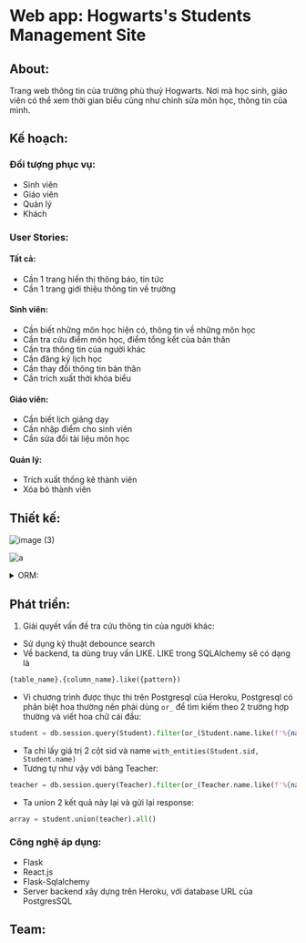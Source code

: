 # Web app: Hogwarts's Students Management Site

## About: 
Trang web thông tin của trường phù thuỷ Hogwarts. Nơi mà học sinh, giáo viên có thể xem thời gian biểu cũng như chỉnh sửa môn học, thông tin của mình.


## Kế hoạch:

### Đối tượng phục vụ:
* Sinh viên
* Giáo viên
* Quản lý
* Khách

### User Stories:
#### Tất cả:
* Cần 1 trang hiển thị thông báo, tin tức
* Cần 1 trang giới thiệu thông tin về trường

#### Sinh viên:
* Cần biết những môn học hiện có, thông tin về những môn học
* Cần tra cứu điểm môn học, điểm tổng kết của bản thân
* Cần tra thông tin của người khác
* Cần đăng ký lịch học 
* Cần thay đổi thông tin bản thân
* Cần trích xuất thời khóa biểu

#### Giáo viên:
* Cần biết lịch giảng dạy
* Cần nhập điểm cho sinh viên
* Cần sửa đổi tài liệu môn học

#### Quản lý:
* Trích xuất thống kê thành viên
* Xóa bỏ thành viên

## Thiết kế:
![image (3)](https://user-images.githubusercontent.com/54926438/110513328-ae753280-8138-11eb-8b31-cb39a887cfeb.png)

![a](https://user-images.githubusercontent.com/54926438/110513370-bb922180-8138-11eb-9fdd-73e57bd007ba.png)

<details><summary>ORM: </summary>
<p>

```python

    class Account(db.Model):

        username = db.Column(db.String(36))
        password = db.Column(db.String(128))
        id = db.Column(db.String(4), primary_key=True) // Khóa chính


    class Student(db.Model):

        sid = db.Column(db.String(4), db.ForeignKey('account.id'), primary_key=True) // sid là khóa ngoại trỏ vào id của Account. Khóa chính
        name = db.Column(db.String(64, convert_unicode=True), nullable=False) // convert_unicode=True : Để nhận các ký tự unicode
        house = db.Column(db.String(16, convert_unicode=True), db.ForeignKey('house.name')) // house là khóa ngoại trỏ vào name của House
        dob = db.Column(db.Date)
        credit = db.Column(db.Integer)
        gpa = db.Column(db.Float)
        hobby = db.Column(db.String(128, convert_unicode=True))
        description = db.Column(db.String(512, convert_unicode=True))

        score = db.relationship('Score', backref='student') //relationship của SQLAlchemy để tiện cho việc truy xuất: các score của 1 Student

    class Course(db.Model):

        cid = db.Column(db.String(4), primary_key=True) // Khóa chính
        name = db.Column(db.String(32, convert_unicode=True), nullable=False)
        tid = db.Column(db.String(4), db.ForeignKey('teacher.tid')) // tid là khóa ngoại trỏ vào tid của Teacher
        place = db.Column(db.String(16, convert_unicode=True))
        credit = db.Column(db.Integer)
        time = db.Column(db.String(2))
        refer = db.Column(db.String(128))

        score = db.relationship('Score', backref='course') // các score của 1 Course

    class Score(db.Model):

        id = db.Column(db.Integer, primary_key=True) // Khóa chính
        cid = db.Column(db.String(4), db.ForeignKey('course.cid')) // cid là khóa ngoại trỏ đến cid của Course
        sid = db.Column(db.String(4), db.ForeignKey('student.sid')) // sid là khóa ngoại trỏ đến sid của Student
        mid = db.Column(db.Float)
        final = db.Column(db.Float)
        total = db.Column(db.Float)
        status = db.Column(db.Integer)
        semester = db.Column(db.String(4), nullable=False)

    class House(db.Model):

        name = db.Column(db.String(16, convert_unicode=True), primary_key=True) // Khóa chính
        admin = db.Column(db.String(4))

        students = db.relationship('Student', backref='of_house') // các student của 1 House
        teachers = db.relationship('Teacher', backref='of_house') // các teacher của 1 House

```

</p>
</details>
 
## Phát triển:
1. Giải quyết vấn đề tra cứu thông tin của người khác:
* Sử dụng kỹ thuật debounce search
* Về backend, ta dùng truy vấn LIKE. LIKE trong SQLAlchemy sẽ có dạng là 
```python 
{table_name}.{column_name}.like({pattern})
```
* Vì chương trình được thực thi trên Postgresql của Heroku, Postgresql có phân biệt hoa thường nên phải dùng `or_` để tìm kiếm theo 2 trường hợp thường và viết hoa chữ cái đầu:
```python
student = db.session.query(Student).filter(or_(Student.name.like(f'%{name}%'), Student.name.like(f'%{upper_case_name}%'))).with_entities(Student.sid, Student.name)
```
* Ta chỉ lấy giá trị 2 cột sid và name `with_entities(Student.sid, Student.name)` 
* Tương tự như vậy với bảng Teacher:
```python
teacher = db.session.query(Teacher).filter(or_(Teacher.name.like(f'%{name}%'), Teacher.name.like(f'%{upper_case_name}%'))).with_entities(Teacher.tid, Teacher.name)
```
* Ta union 2 kết quả này lại và gửi lại response:
```python
array = student.union(teacher).all()
```
### Công nghệ áp dụng:
* Flask
* React.js
* Flask-Sqlalchemy
* Server backend xây dựng trên Heroku, với database URL của PostgresSQL
## Team:
